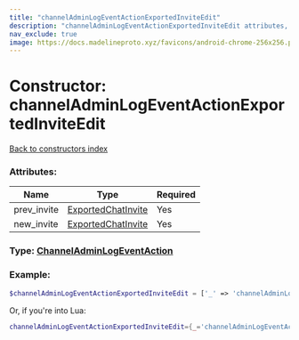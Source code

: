 ```yaml
---
title: "channelAdminLogEventActionExportedInviteEdit"
description: "channelAdminLogEventActionExportedInviteEdit attributes, type and example"
nav_exclude: true
image: https://docs.madelineproto.xyz/favicons/android-chrome-256x256.png
---
```

# Constructor: channelAdminLogEventActionExportedInviteEdit  
[Back to constructors index](index.md)



### Attributes:

| Name     |    Type       | Required |
|----------|---------------|----------|
|prev\_invite|[ExportedChatInvite](../types/ExportedChatInvite.md) | Yes|
|new\_invite|[ExportedChatInvite](../types/ExportedChatInvite.md) | Yes|



### Type: [ChannelAdminLogEventAction](../types/ChannelAdminLogEventAction.md)


### Example:

```php
$channelAdminLogEventActionExportedInviteEdit = ['_' => 'channelAdminLogEventActionExportedInviteEdit', 'prev_invite' => ExportedChatInvite, 'new_invite' => ExportedChatInvite];
```  


Or, if you're into Lua:

```lua
channelAdminLogEventActionExportedInviteEdit={_='channelAdminLogEventActionExportedInviteEdit', prev_invite=ExportedChatInvite, new_invite=ExportedChatInvite}

```


